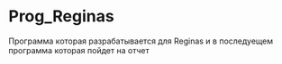 # Prog_Reginas
Программа которая разрабатывается для Reginas и в последуещем 
программа которая пойдет на отчет
